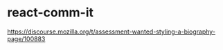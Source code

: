 # react-comm-it

https://discourse.mozilla.org/t/assessment-wanted-styling-a-biography-page/100883
 
